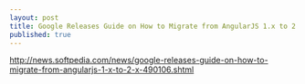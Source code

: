 ```yaml
---
layout: post
title: Google Releases Guide on How to Migrate from AngularJS 1.x to 2.x
published: true
---
```


http://news.softpedia.com/news/google-releases-guide-on-how-to-migrate-from-angularjs-1-x-to-2-x-490106.shtml
